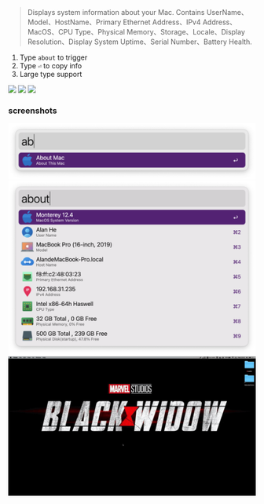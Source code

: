 > Displays system information about your Mac.
Contains UserName、Model、HostName、Primary Ethernet Address、IPv4 Address、MacOS、CPU Type、Physical Memory、Storage、Locale、Display Resolution、Display System Uptime、Serial Number、Battery Health.

1. Type `about` to trigger
2. Type `⏎` to copy info
3. Large type support



[![](https://img.shields.io/badge/version-v1.22-green?style=for-the-badge)]()
[![](https://img.shields.io/badge/download-click-blue?style=for-the-badge)](https://github.com/alanhe421/alfred-workflows/raw/master/about-mac/About%20Mac.alfredworkflow)
[![](https://img.shields.io/badge/Install%20In%20Alfred-8A2BE2?style=for-the-badge)](https://alfred.app/workflows/alanhe/about-mac/install/)



<!-- more -->

### screenshots
![](screenshots/screenshot1.png)
![](screenshots/screenshot2.png)
![](screenshots/screenshot.gif)
